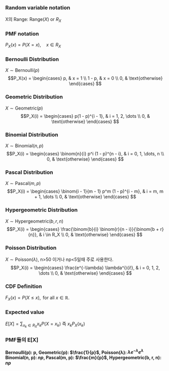 ### Random variable notation
X의 Range: $\text{Range}(X) \text{ or } R_X$  

### PMF notation
$P_X(x) = P(X = x), \quad x \in R_X$


### Bernoulli Distribution
$X \sim \text{Bernoulli}(p)$
$$P_X(x) = \begin{cases} 
p, & x = 1 \\ 
1 - p, & x = 0 \\ 
0, & \text{otherwise} 
\end{cases}
$$

### Geometric Distribution
$X \sim \text{Geometric}(p)$
$$P_X(i) = \begin{cases} 
p(1 - p)^{i - 1}, & i = 1, 2, \dots \\ 
0, & \text{otherwise} 
\end{cases}
$$

### Binomial Distribution
$X \sim \text{Binomial}(n, p)$
$$P_X(i) = \begin{cases} 
\binom{n}{i} p^i (1 - p)^{n - i}, & i = 0, 1, \dots, n \\ 
0, & \text{otherwise} 
\end{cases}
$$

### Pascal Distribution
$X \sim \text{Pascal}(m, p)$
$$P_X(i) = \begin{cases} 
\binom{i - 1}{m - 1} p^m (1 - p)^{i - m}, & i = m, m + 1, \dots \\ 
0, & \text{otherwise} 
\end{cases}
$$

### Hypergeometric Distribution
$X \sim \text{Hypergeometric}(b, r, n)$
$$P_X(i) = \begin{cases} 
\frac{\binom{b}{i} \binom{r}{n - i}}{\binom{b + r}{n}}, & i \in R_X \\ 
0, & \text{otherwise} 
\end{cases}
$$

### Poisson Distribution
$X \sim \text{Poisson}(\lambda)$, n>50 이거나 np<5일때 주로 사용한다.
$$P_X(i) = \begin{cases} 
\frac{e^{-\lambda} \lambda^i}{i!}, & i = 0, 1, 2, \dots \\ 
0, & \text{otherwise} 
\end{cases}
$$

### CDF Definition
$F_X(x) = P(X \leq x), \text{ for all } x \in \mathbb{R}.$

### Expected value
$E[X] = \sum_{x_k \in R_X} x_k P(X = x_k)$ 즉 $x_k P_X(x_k)$

### PMF들의 E[X]
**Bernoulli(p): p,  Geometric(p): $\frac{1}{p}$,  Poisson(λ): $\lambda e^{-\lambda} e^{\lambda}$**
**Binomial(n, p): $np$, Pascal(m, p): $\frac{m}{p}$, Hypergeometric(b, r, n): $np$**